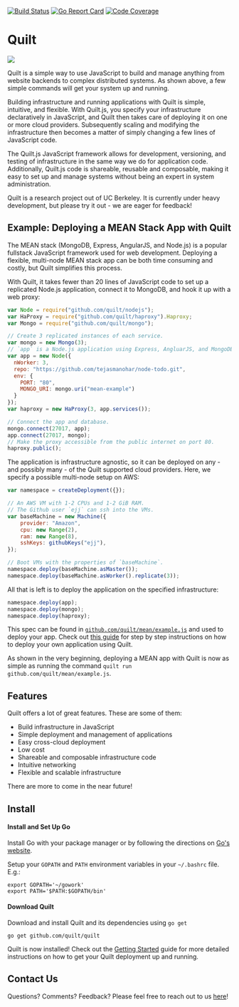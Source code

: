[![Build Status](https://travis-ci.org/quilt/quilt.svg?branch=master)](https://travis-ci.org/quilt/quilt)
[![Go Report Card](https://goreportcard.com/badge/github.com/quilt/quilt)](https://goreportcard.com/report/github.com/quilt/quilt)
[![Code Coverage](https://codecov.io/gh/quilt/quilt/branch/master/graph/badge.svg)](https://codecov.io/gh/quilt/quilt)

# Quilt

<img src="https://github.com/quilt/mean/blob/master/images/mean.gif">

Quilt is a simple way to use JavaScript to build and manage anything from
website backends to complex distributed systems. As shown above, a few simple
commands will get your system up and running.

Building infrastructure and running applications with Quilt is simple,
intuitive, and flexible. With Quilt.js, you specify your infrastructure
declaratively in JavaScript, and Quilt then takes care of deploying it on one
or more cloud providers. Subsequently scaling and modifying the infrastructure
then becomes a matter of simply changing a few lines of JavaScript code.

The Quilt.js JavaScript framework allows for development, versioning, and
testing of infrastructure in the same way we do for application code.
Additionally, Quilt.js code is shareable, reusable and composable, making it
easy to set up and manage systems without being an expert in system
administration.

Quilt is a research project out of UC Berkeley. It is currently under heavy
development, but please try it out - we are eager for feedback!

## Example: Deploying a MEAN Stack App with Quilt
The MEAN stack (MongoDB, Express, AngularJS, and Node.js) is a popular
fullstack JavaScript framework used for web development. Deploying a flexible,
multi-node MEAN stack app can be both time consuming and costly, but Quilt
simplifies this process.

With Quilt, it takes fewer than 20 lines of JavaScript code to set up a
replicated Node.js application, connect it to MongoDB, and hook it up with a
web proxy:

[//]: # (b1)
```javascript
var Node = require("github.com/quilt/nodejs");
var HaProxy = require("github.com/quilt/haproxy").Haproxy;
var Mongo = require("github.com/quilt/mongo");

// Create 3 replicated instances of each service.
var mongo = new Mongo(3);
// `app` is a Node.js application using Express, AngluarJS, and MongoDB.
var app = new Node({
  nWorker: 3,
  repo: "https://github.com/tejasmanohar/node-todo.git",
  env: {
    PORT: "80",
    MONGO_URI: mongo.uri("mean-example")
  }
});
var haproxy = new HaProxy(3, app.services());

// Connect the app and database.
mongo.connect(27017, app);
app.connect(27017, mongo);
// Make the proxy accessible from the public internet on port 80.
haproxy.public();
```

The application is infrastructure agnostic, so it can be deployed on any - and
possibly many - of the Quilt supported cloud providers. Here, we specify a
possible multi-node setup on AWS:

[//]: # (b1)
```javascript
var namespace = createDeployment({});

// An AWS VM with 1-2 CPUs and 1-2 GiB RAM.
// The Github user `ejj` can ssh into the VMs.
var baseMachine = new Machine({
    provider: "Amazon",
    cpu: new Range(2),
    ram: new Range(8),
    sshKeys: githubKeys("ejj"),
});

// Boot VMs with the properties of `baseMachine`.
namespace.deploy(baseMachine.asMaster());
namespace.deploy(baseMachine.asWorker().replicate(3));
```
All that is left is to deploy the application on the specified infrastructure:

[//]: # (b1)
```javascript
namespace.deploy(app);
namespace.deploy(mongo);
namespace.deploy(haproxy);
```

This spec can be found in
[`github.com/quilt/mean/example.js`](https://github.com/quilt/mean/blob/master/example.js)
and used to deploy your app. Check out [this
guide](https://github.com/quilt/mean/blob/master/README.md)
for step by step instructions on how to deploy your own application using
Quilt.

As shown in the very beginning, deploying a MEAN app with Quilt is now as simple
as running the command `quilt run github.com/quilt/mean/example.js`.

## Features
Quilt offers a lot of great features. These are some of them:

* Build infrastructure in JavaScript
* Simple deployment and management of applications
* Easy cross-cloud deployment
* Low cost
* Shareable and composable infrastructure code
* Intuitive networking
* Flexible and scalable infrastructure

There are more to come in the near future!

## Install
#### Install and Set Up Go
Install Go with your package manager or by following the directions on
[Go's website](https://golang.org/doc/install).

Setup your `GOPATH` and `PATH` environment variables in your `~/.bashrc` file.
E.g.:

    export GOPATH='~/gowork'
    export PATH='$PATH:$GOPATH/bin'

#### Download Quilt
Download and install Quilt and its dependencies using `go get`

    go get github.com/quilt/quilt

Quilt is now installed! Check out the
[Getting Started](./docs/GettingStarted.md) guide for more detailed
instructions on how to get your Quilt deployment up and running.

## Contact Us

Questions? Comments? Feedback?  Please feel free to reach out to us
[here](http://landing.quilt.io/contact.php)!
